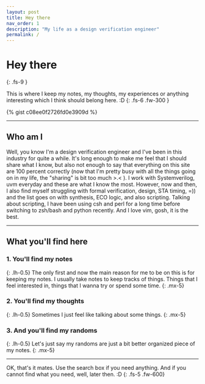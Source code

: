 ```yaml
---
layout: post
title: Hey there
nav_order: 1
description: "My life as a design verification engineer"
permalink: /
---
```


# Hey there
{: .fs-9 }

This is where I keep my notes, my thoughts, my experiences or anything interesting which I think should belong here. :D
{: .fs-6 .fw-300 }

{% gist c08ee0f2726fd0e3909d %}


---
## Who am I
Well, you know I'm a design verification engineer and I've been in this industry for quite a while. It's long enough to make me feel that I should share what I know, but also not enough to say that everything on this site are 100 percent correctly (now that I'm pretty busy with all the things going on in my life, the "sharing" is bit too much >.< ). I work with Systemverilog, uvm everyday and these are what I know the most. However, now and then, I also find myself struggling with formal verification, design, STA timing, =)) and the list goes on with synthesis, ECO logic, and also scripting. Talking about scripting, I have been using csh and perl for a long time before switching to zsh/bash and python recently. And I love vim, gosh, it is the best.

---
## What you'll find here


### 1. You'll find my notes
{: .lh-0.5}
The only first and now the main reason for me to be on this is for keeping my notes. I usually take notes to keep tracks of things. Things that I feel interested in, things that I wanna try or spend some time.
{: .mx-5}


### 2. You'll find my thoughts
{: .lh-0.5}
Sometimes I just feel like talking about some things.
{: .mx-5}


### 3. And you'll find my randoms
{: .lh-0.5}
Let's just say my randoms are just a bit better organized piece of my notes.
{: .mx-5}


---
OK, that's it mates.
Use the search box if you need anything.
And if you cannot find what you need, well, later then. :D
{: .fs-5 .fw-600}
